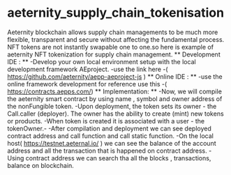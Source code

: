 # aeternity_supply_chain_tokenisation
Aeternity blockchain allows supply chain managements to be much more flexible, transparent and secure without affecting the fundamental process.
NFT tokens are not instantly swapable one to one.so here is example of aeternity NFT tokenization for supply chain management.
** Development IDE : **
-Develop your own local environment setup with the local development framework AEproject.
-use the link here -( https://github.com/aeternity/aepp-aeproject-js )
** Online IDE : **
-use the online framework development for reference use this -( https://contracts.aepps.com/)
** Implementation: **
-Now, we will compile the aeternity smart contract by using name , symbol and owner address of the nonFungible token. 
-Upon deployment, the token sets its owner - the Call.caller (deployer). The owner has   the ability to create (mint) new tokens or products.
-When token is created it is associated with a user - the tokenOwner.-
-After compilation and deployment we can see deployed contract address and call function  and call static function.
-On the local host( https://testnet.aeternal.io/ ) we can see the  balance of the account address and all the transaction that is happened on contract address.
-Using contract address we can search tha all the blocks , transactions, balance on blockchain.


